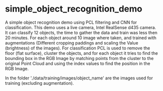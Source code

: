 # simple_object_recognition_demo
A simple object recognition demo using PCL filtering and CNN for classification.
This demo uses a live camera, Intel RealSense d435 camera.
It can classify 12 objects, the time to gather the data and train was less then 20 minutes. For each object around 10 image where taken, and trained with augmentations (Different cropping paddings and scaling the Value (brightness) of the images). 
For classification PCL is used to remove the floor (flat surface), cluster the objects, and for each object it tries to find the bounding box in the RGB Image by matching points from the cluster to the original Point Cloud and using the index values to find the position in the RGB Image. 

In the folder './data/training/images/object_name' are the images used for training (excluding augmentation). 


